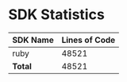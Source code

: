 # SDK Statistics

| SDK Name | Lines of Code |
| -------- | ------------- |
| ruby | 48521 |
| **Total** | 48521 |
